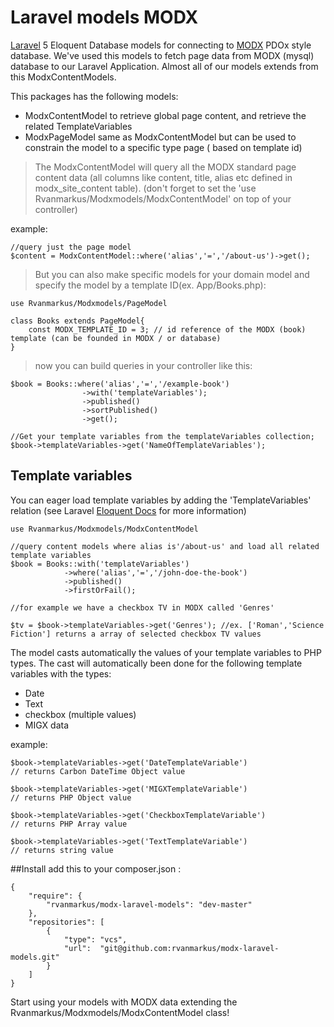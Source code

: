 # Laravel models MODX

[Laravel](http://laravel.com) 5 Eloquent Database models for connecting to [MODX](http://modx.com) PDOx style database. 
We've used this models to fetch page data from MODX (mysql) database to our Laravel Application. Almost all of our models extends from this ModxContentModels.

This packages has the following models:

  - ModxContentModel to retrieve global page content, and retrieve the related TemplateVariables 
  - ModxPageModel same as ModxContentModel but can be used to constrain the model to a specific type page ( based on template id)  

> The ModxContentModel will query all the MODX standard page content data (all columns like content, title, alias etc defined in modx_site_content table).
(don't forget to set the 'use Rvanmarkus/Modxmodels/ModxContentModel' on top of your controller)

example:
 
    //query just the page model
    $content = ModxContentModel::where('alias','=','/about-us')->get();  
   
  

> But you can also make specific models for your domain model and specify the model by a template ID(ex. App/Books.php):

    use Rvanmarkus/Modxmodels/PageModel

    class Books extends PageModel{
        const MODX_TEMPLATE_ID = 3; // id reference of the MODX (book) template (can be founded in MODX / or database)
    }
    
> now you can build queries in your controller like this:
   
    $book = Books::where('alias','=','/example-book')
                    ->with('templateVariables');
                    ->published()
                    ->sortPublished()
                    ->get();

    //Get your template variables from the templateVariables collection;                    
    $book->templateVariables->get('NameOfTemplateVariables');
    

## Template variables
 You can eager load template variables by adding the 'TemplateVariables' relation (see Laravel [Eloquent Docs](http://laravel.com/docs/eloquent) for more information)

    use Rvanmarkus/Modxmodels/ModxContentModel
            
    //query content models where alias is'/about-us' and load all related template variables  
    $book = Books::with('templateVariables')
                ->where('alias','=','/john-doe-the-book')
                ->published()
                ->firstOrFail();
               
    //for example we have a checkbox TV in MODX called 'Genres'
     
    $tv = $book->templateVariables->get('Genres'); //ex. ['Roman','Science Fiction'] returns a array of selected checkbox TV values


The model casts automatically the values of your template variables to PHP types. The cast will automatically been done for the following template variables with the types:
  - Date
  - Text
  - checkbox (multiple values)
  - MIGX data

example: 

    $book->templateVariables->get('DateTemplateVariable') 
    // returns Carbon DateTime Object value
        
    $book->templateVariables->get('MIGXTemplateVariable') 
    // returns PHP Object value
    
    $book->templateVariables->get('CheckboxTemplateVariable') 
    // returns PHP Array value
    
    $book->templateVariables->get('TextTemplateVariable') 
    // returns string value
    

##Install
add this to your composer.json : 
    
    {
        "require": {
            "rvanmarkus/modx-laravel-models": "dev-master"
        },
        "repositories": [
            {
                "type": "vcs",
                "url":  "git@github.com:rvanmarkus/modx-laravel-models.git"
            }
        ]
    }

Start using your models with MODX data extending the Rvanmarkus/Modxmodels/ModxContentModel class! 

